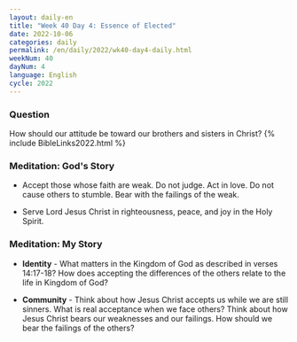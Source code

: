 ```yaml
---
layout: daily-en
title: "Week 40 Day 4: Essence of Elected"
date: 2022-10-06
categories: daily
permalink: /en/daily/2022/wk40-day4-daily.html
weekNum: 40
dayNum: 4
language: English
cycle: 2022
---
```

### Question     
How should our attitude be toward our brothers and sisters in Christ?
{% include BibleLinks2022.html %}

### Meditation: God's Story   
+ Accept those whose faith are weak. Do not judge. Act in love. Do not cause others to stumble. Bear with the failings of the weak. 

+ Serve Lord Jesus Christ in righteousness, peace, and joy in the Holy Spirit. 

### Meditation: My Story   
+ **Identity** - What matters in the Kingdom of God as described in verses 14:17-18? How does accepting the differences of the others relate to the life in Kingdom of God? 

+ **Community** - Think about how Jesus Christ accepts us while we are still sinners. What is real acceptance when we face others? Think about how Jesus Christ bears our weaknesses and our failings. How should we bear the failings of the others? 
